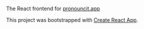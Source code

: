 The React frontend for [pronouncit.app](https://www.pronouncit.app)

This project was bootstrapped with [Create React App](https://github.com/facebook/create-react-app).
